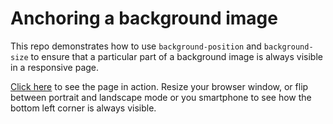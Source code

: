 # Anchoring a background image #

This repo demonstrates how to use `background-position` and `background-size` to ensure that a particular part of a background image is always visible in a responsive page.

[Click here]() to see the page in action. Resize your browser window, or flip between portrait and landscape mode or you smartphone to see how the bottom left corner is always visible.
